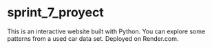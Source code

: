 # sprint_7_proyect
This is an interactive website built with Python. You can explore some patterns from a used car data set. Deployed on Render.com.
